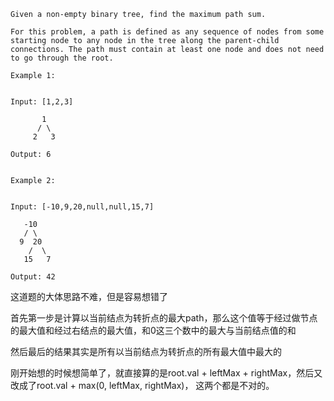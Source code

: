 ```
Given a non-empty binary tree, find the maximum path sum.

For this problem, a path is defined as any sequence of nodes from some starting node to any node in the tree along the parent-child connections. The path must contain at least one node and does not need to go through the root.

Example 1:


Input: [1,2,3]

       1
      / \
     2   3

Output: 6


Example 2:


Input: [-10,9,20,null,null,15,7]

   -10
   / \
  9  20
    /  \
   15   7

Output: 42
```

这道题的大体思路不难，但是容易想错了

首先第一步是计算以当前结点为转折点的最大path，那么这个值等于经过做节点的最大值和经过右结点的最大值，和0这三个数中的最大与当前结点值的和

然后最后的结果其实是所有以当前结点为转折点的所有最大值中最大的

刚开始想的时候想简单了，就直接算的是root.val + leftMax + rightMax，然后又改成了root.val + max(0, leftMax, rightMax)， 这两个都是不对的。
